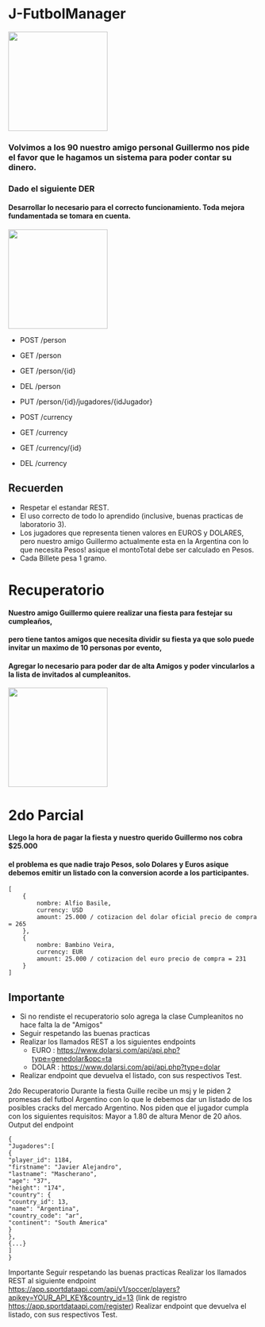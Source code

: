 # J-FutbolManager

<p align='left' >
<img src='https://pbs.twimg.com/media/EFRSGOkXkAUf31O.jpg' width="200">
</p>

### Volvimos a los 90 nuestro amigo personal Guillermo nos pide el favor que le hagamos un sistema para poder contar su dinero.
### Dado el siguiente DER
#### Desarrollar lo necesario para el correcto funcionamiento. Toda mejora fundamentada se tomara en cuenta.

<p align='left' >
<img src='https://raw.githubusercontent.com/Gianotti/J-FutbolManager/main/der.jpg' width="200">
</p>

* POST /person
* GET  /person
* GET  /person/{id}
* DEL  /person
* PUT  /person/{id}/jugadores/{idJugador}


* POST /currency
* GET  /currency
* GET  /currency/{id}
* DEL  /currency


## Recuerden
* Respetar el estandar REST.
* El uso correcto de todo lo aprendido (inclusive, buenas practicas de laboratorio 3).
* Los jugadores que representa tienen valores en EUROS y DOLARES, pero nuestro amigo Guillermo actualmente esta en la Argentina con lo que necesita Pesos! asique el montoTotal debe ser calculado en Pesos.
* Cada Billete pesa 1 gramo.



# Recuperatorio

#### Nuestro amigo Guillermo quiere realizar una fiesta para festejar su cumpleaños,
#### pero tiene tantos amigos que necesita dividir su fiesta ya que solo puede invitar un maximo de 10 personas por evento,
#### Agregar lo necesario para poder dar de alta Amigos y poder vincularlos a la lista de invitados al cumpleanitos.
<p align='left' >
<img src='https://raw.githubusercontent.com/Gianotti/J-FutbolManager/main/der2.jpg' width="200">
</p>

# 2do Parcial

#### Llego la hora de pagar la fiesta y nuestro querido Guillermo nos cobra $25.000
#### el problema es que nadie trajo Pesos, solo Dolares y Euros asique debemos emitir un listado con la conversion acorde a los participantes.
```
[
    {
        nombre: Alfio Basile,
        currency: USD
        amount: 25.000 / cotizacion del dolar oficial precio de compra = 265
    },
    {
        nombre: Bambino Veira,
        currency: EUR
        amount: 25.000 / cotizacion del euro precio de compra = 231
    }
]
```
## Importante
* Si no rendiste el recuperatorio solo agrega la clase Cumpleanitos no hace falta la de "Amigos"
* Seguir respetando las buenas practicas
* Realizar los llamados REST a los siguientes endpoints
    * EURO  : https://www.dolarsi.com/api/api.php?type=genedolar&opc=ta
    * DOLAR : https://www.dolarsi.com/api/api.php?type=dolar
* Realizar endpoint que devuelva el listado, con sus respectivos Test.   

2do Recuperatorio
Durante la fiesta Guille recibe un msj y le piden 2 promesas del futbol Argentino con lo que le debemos dar un listado de los posibles cracks del mercado Argentino.
Nos piden que el jugador cumpla con los siguientes requisitos:
Mayor a 1.80 de altura
Menor de 20 años.
Output del endpoint
```
{
"Jugadores":[
{
"player_id": 1184,
"firstname": "Javier Alejandro",
"lastname": "Mascherano",
"age": "37",
"height": "174",
"country": {
"country_id": 13,
"name": "Argentina",
"country_code": "ar",
"continent": "South America"
}
},
{...}
]
}
```
Importante
Seguir respetando las buenas practicas
Realizar los llamados REST al siguiente endpoint
https://app.sportdataapi.com/api/v1/soccer/players?apikey=YOUR_API_KEY&country_id=13 (link de registro https://app.sportdataapi.com/register)
Realizar endpoint que devuelva el listado, con sus respectivos Test.